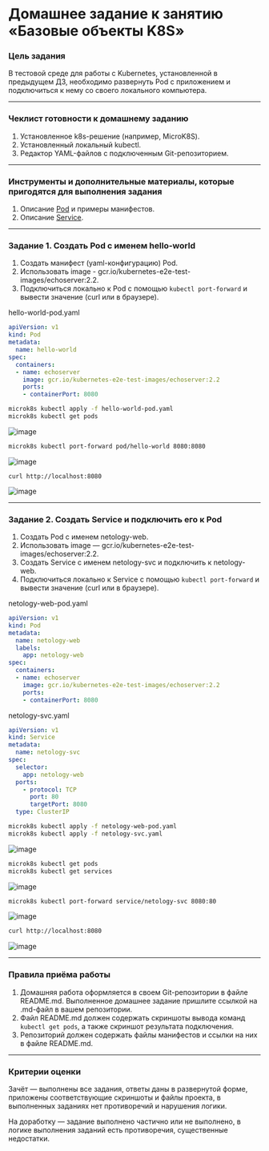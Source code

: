 # Домашнее задание к занятию «Базовые объекты K8S»

### Цель задания

В тестовой среде для работы с Kubernetes, установленной в предыдущем ДЗ, необходимо развернуть Pod с приложением и подключиться к нему со своего локального компьютера. 

------

### Чеклист готовности к домашнему заданию

1. Установленное k8s-решение (например, MicroK8S).
2. Установленный локальный kubectl.
3. Редактор YAML-файлов с подключенным Git-репозиторием.

------

### Инструменты и дополнительные материалы, которые пригодятся для выполнения задания

1. Описание [Pod](https://kubernetes.io/docs/concepts/workloads/pods/) и примеры манифестов.
2. Описание [Service](https://kubernetes.io/docs/concepts/services-networking/service/).

------

### Задание 1. Создать Pod с именем hello-world

1. Создать манифест (yaml-конфигурацию) Pod.
2. Использовать image - gcr.io/kubernetes-e2e-test-images/echoserver:2.2.
3. Подключиться локально к Pod с помощью `kubectl port-forward` и вывести значение (curl или в браузере).

hello-world-pod.yaml
```yaml
apiVersion: v1
kind: Pod
metadata:
  name: hello-world
spec:
  containers:
  - name: echoserver
    image: gcr.io/kubernetes-e2e-test-images/echoserver:2.2
    ports:
    - containerPort: 8080
```

```bash
microk8s kubectl apply -f hello-world-pod.yaml
microk8s kubectl get pods
```
![image](https://github.com/user-attachments/assets/c146bd5b-61c1-436d-9432-c7ef99f0048e)

```bash
microk8s kubectl port-forward pod/hello-world 8080:8080
```
![image](https://github.com/user-attachments/assets/0eee5eec-a439-46d6-9ede-12f37b1573ed)

```
curl http://localhost:8080
```
![image](https://github.com/user-attachments/assets/faa3ce14-0c06-4623-a4c6-5518961ec1b3)

------

### Задание 2. Создать Service и подключить его к Pod

1. Создать Pod с именем netology-web.
2. Использовать image — gcr.io/kubernetes-e2e-test-images/echoserver:2.2.
3. Создать Service с именем netology-svc и подключить к netology-web.
4. Подключиться локально к Service с помощью `kubectl port-forward` и вывести значение (curl или в браузере).

netology-web-pod.yaml

```yaml
apiVersion: v1
kind: Pod
metadata:
  name: netology-web
  labels:
    app: netology-web
spec:
  containers:
  - name: echoserver
    image: gcr.io/kubernetes-e2e-test-images/echoserver:2.2
    ports:
    - containerPort: 8080
```
netology-svc.yaml

```yaml
apiVersion: v1
kind: Service
metadata:
  name: netology-svc
spec:
  selector:
    app: netology-web
  ports:
    - protocol: TCP
      port: 80
      targetPort: 8080
  type: ClusterIP
```

```bash
microk8s kubectl apply -f netology-web-pod.yaml
microk8s kubectl apply -f netology-svc.yaml
```
![image](https://github.com/user-attachments/assets/f743f653-1a5e-44b1-a3e4-0a3b70d93942)

```bash
microk8s kubectl get pods
microk8s kubectl get services
```
![image](https://github.com/user-attachments/assets/f56d6b7e-284a-4598-abe1-15de4e0ffbd5)

```bash
microk8s kubectl port-forward service/netology-svc 8080:80
```
![image](https://github.com/user-attachments/assets/fcfdf0c3-9d1c-4167-bb21-c19975fb7ef5)

```bash
curl http://localhost:8080
```
![image](https://github.com/user-attachments/assets/a7db8e70-4ed0-49fb-99a6-2172d92ed125)


------

### Правила приёма работы

1. Домашняя работа оформляется в своем Git-репозитории в файле README.md. Выполненное домашнее задание пришлите ссылкой на .md-файл в вашем репозитории.
2. Файл README.md должен содержать скриншоты вывода команд `kubectl get pods`, а также скриншот результата подключения.
3. Репозиторий должен содержать файлы манифестов и ссылки на них в файле README.md.

------

### Критерии оценки
Зачёт — выполнены все задания, ответы даны в развернутой форме, приложены соответствующие скриншоты и файлы проекта, в выполненных заданиях нет противоречий и нарушения логики.

На доработку — задание выполнено частично или не выполнено, в логике выполнения заданий есть противоречия, существенные недостатки.
